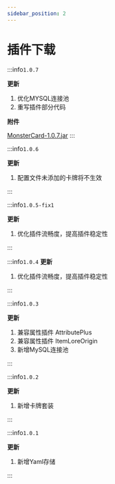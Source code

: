 ```yaml
---
sidebar_position: 2
---
```


# 插件下载

:::info`1.0.7`

**更新**

1. 优化MYSQL连接池
2. 重写插件部分代码

**附件**

[MonsterCard-1.0.7.jar](https://www.goodmc.cn/plugin/MonsterCard/MonsterCard-1.0.7.jar)
:::

:::info`1.0.6`

**更新**

1. 配置文件未添加的卡牌将不生效

:::

:::info`1.0.5-fix1`

**更新**

1. 优化插件流畅度，提高插件稳定性

:::

:::info`1.0.4`
**更新**

1. 优化插件流畅度，提高插件稳定性

:::

:::info`1.0.3`

**更新**

1. 兼容属性插件 AttributePlus
2. 兼容属性插件 ItemLoreOrigin
3. 新增MySQL连接池

:::

:::info`1.0.2`

**更新**

1. 新增卡牌套装

:::

:::info`1.0.1`

**更新**

1. 新增Yaml存储

:::
